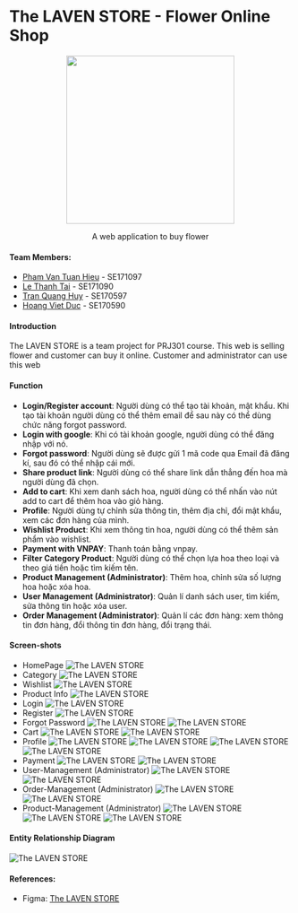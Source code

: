 # The LAVEN STORE - Flower Online Shop

<div align="center">
    <img style="width: 300px;" src="https://cdn.discordapp.com/attachments/1202620106140680202/1211155214036639744/Laven.png?ex=65ed2b31&is=65dab631&hm=585120783f424d9f25eaae1c831b251ea355ecc1b76fd534aed199e3b964ba0b&" />
    <p>A web application to buy flower</p>
</div>

#### Team Members:

- [Pham Van Tuan Hieu](https://github.com/lion3993vn) - SE171097
- [Le Thanh Tai](https://github.com/tai160903) - SE171090
- [Tran Quang Huy](https://github.com/w12Ardz) - SE170597
- [Hoang Viet Duc](https://github.com/hoangduc120) - SE170590 

#### Introduction

The LAVEN STORE is a team project for PRJ301 course. This web is selling flower and customer can buy it online.
Customer and administrator can use this web

#### Function
- **Login/Register account**: Người dùng có thể tạo tài khoản, mật khẩu. Khi tạo tài khoản người dùng có thể thêm email để sau này có thể dùng chức năng forgot password.
- **Login with google**: Khi có tài khoản google, người dùng có thể đăng nhập với nó.
- **Forgot password**: Người dùng sẽ được gửi 1 mã code qua Email đã đăng kí, sau đó có thể nhập cái mới.
- **Share product link**: Người dùng có thể share link dẫn thẳng đến hoa mà người dùng đã chọn.
- **Add to cart**: Khi xem danh sách hoa, người dùng có thể nhấn vào nút add to cart để thêm hoa vào giỏ hàng.
- **Profile**: Người dùng tự chỉnh sửa thông tin, thêm địa chỉ, đổi mật khẩu, xem các đơn hàng của mình.
- **Wishlist Product**: Khi xem thông tin hoa, người dùng có thể thêm sản phẩm vào wishlist.
- **Payment with VNPAY**: Thanh toán bằng vnpay.
- **Filter Category Product**: Người dùng có thể chọn lựa hoa theo loại và theo giá tiền hoặc tìm kiếm tên.
- **Product Management (Administrator)**: Thêm hoa, chỉnh sửa số lượng hoa hoặc xóa hoa.
- **User Management (Administrator)**: Quản lí danh sách user, tìm kiếm, sửa thông tin hoặc xóa user.
- **Order Management (Administrator)**: Quản lí các đơn hàng: xem thông tin đơn hàng, đổi thông tin đơn hàng, đổi trạng thái.

#### Screen-shots

- HomePage
![The LAVEN STORE](https://cdn.discordapp.com/attachments/1202620106140680202/1202620593791311922/Home.png)
- Category
![The LAVEN STORE](https://cdn.discordapp.com/attachments/1202620106140680202/1202621225332117504/Shop.png?ex=65e9cecb&is=65d759cb&hm=3d67da21a362e3fa4bbbc8320663f57877cbcda4b4651352cd0d46808e33f7bc&)
- Wishlist
![The LAVEN STORE](https://cdn.discordapp.com/attachments/1202620106140680202/1202626836551438387/Wishlist.png?ex=65e9d405&is=65d75f05&hm=b02d90752b217fcdfe2a153abec97563765dce40f85eb8df54f4dbae7e566c31&)
- Product Info
![The LAVEN STORE](https://cdn.discordapp.com/attachments/1202620106140680202/1202621448984989737/Product-Detail.png?ex=65e9cf01&is=65d75a01&hm=0056bf58591d3f287be72c56f3b8a63f8a6cf3d86ce5d8a76931b1d99b4e169c&)
- Login
![The LAVEN STORE](https://cdn.discordapp.com/attachments/1202620106140680202/1202621666459394078/Login.png?ex=65e9cf34&is=65d75a34&hm=9f9a598b68aef410fc8c2e9b39d99a2446fd87add2ffc8de2eb73ec304e93e8b&)
- Register
![The LAVEN STORE](https://cdn.discordapp.com/attachments/1202620106140680202/1202621909347606538/Register.png?ex=65e9cf6e&is=65d75a6e&hm=e12eb702670dde6842f44020b025ef2f82c4b9dfd7ebed1f358e389b926cccfb&)
- Forgot Password
![The LAVEN STORE](https://cdn.discordapp.com/attachments/1202620106140680202/1202622163195269120/Forgot_password_-_1.png?ex=65e9cfab&is=65d75aab&hm=d5bb304d3ce656db45afc19041043cc5c38e039ecd2c73dbe452907dc2f884df&)
![The LAVEN STORE](https://cdn.discordapp.com/attachments/1202620106140680202/1202622163501187092/Forgot_password_-_2.png?ex=65e9cfab&is=65d75aab&hm=5998f690837e63901c8dcb005273e943549235e098200a5c03735aa0a7b6fc5a&)
- Cart
![The LAVEN STORE](https://cdn.discordapp.com/attachments/1202620106140680202/1202622536550973510/cart.png?ex=65e9d004&is=65d75b04&hm=7302005f8319bf89820e910c4e529fbac97966ab05d5dfa499d6f724627de7e9&)
![The LAVEN STORE](https://cdn.discordapp.com/attachments/1202620106140680202/1202622536995831829/Cart-Detail.png?ex=65e9d004&is=65d75b04&hm=aa521cf68b71ea9cd763257b329e2ab7fbf2d79cf80c9dfeac323a83d3ba7dff&)
- Profile
![The LAVEN STORE](https://cdn.discordapp.com/attachments/1202620106140680202/1202622991729430538/Profile-Main.png?ex=65e9d070&is=65d75b70&hm=ce41dda488dc9fa61de1596e2e1b7dfe8d3a347eac11f40d457a9a664e8dba8f&)
![The LAVEN STORE](https://cdn.discordapp.com/attachments/1202620106140680202/1202622991163330611/Profile_-_Address.png?ex=65e9d070&is=65d75b70&hm=faf019c1938ec5db145bcc9362dfd90871fabff27a7ff6b4ac68ff5f521da208&)
![The LAVEN STORE](https://cdn.discordapp.com/attachments/1202620106140680202/1202622992153321552/Profile-password.png?ex=65e9d070&is=65d75b70&hm=446d912ef0b914e1a2d749ed4f9570fdb97dc29d507a006185f53c85498204ca&)
![The LAVEN STORE](https://cdn.discordapp.com/attachments/1202620106140680202/1202622990517411940/Profile-Purchase.png?ex=65e9d070&is=65d75b70&hm=48f24504bb1bd3b14c43ff3edbe1ce0f018091c03468d217befdc80978d08aa1&)
- Payment
![The LAVEN STORE](https://cdn.discordapp.com/attachments/1202620106140680202/1202623702072688720/Desktop_-_2.png?ex=65e9d11a&is=65d75c1a&hm=69b06a3e5b3b7a3a967c42faa733a26498a039eb72facb541d2932ffbf09d85f&)
![The LAVEN STORE](https://cdn.discordapp.com/attachments/1202620106140680202/1202623702462894110/Desktop_-_1.png?ex=65e9d11a&is=65d75c1a&hm=c27f99fc72319636c18f67dee4018886c58f13c103605339da035879eb3ceee2&)
- User-Management (Administrator)
![The LAVEN STORE](https://cdn.discordapp.com/attachments/1202620106140680202/1202624127249416232/user-management.png?ex=65e9d17f&is=65d75c7f&hm=bcbd52269f8d8fe68b9ce5cf889d561839eb05db14a04a7defcc530811567dc7&)
![The LAVEN STORE](https://cdn.discordapp.com/attachments/1202620106140680202/1202624127584833576/user-manager-modal.png?ex=65e9d17f&is=65d75c7f&hm=1cb07732c661d1f0d91bf19855783cb5a3663d025da6667945dd27507c9018e7&)
- Order-Management (Administrator)
![The LAVEN STORE](https://cdn.discordapp.com/attachments/1202620106140680202/1202624472243511397/order-manager.png?ex=65e9d1d1&is=65d75cd1&hm=6c37bcfa543f3e90d2d25e2fcc15e362c68b4fabfe6efeef147865ab28675f88&)
![The LAVEN STORE](https://cdn.discordapp.com/attachments/1202620106140680202/1202624471794716743/order-manager-modal.png?ex=65e9d1d1&is=65d75cd1&hm=1f03e238e0157998c560c736686e06328660f6c90e351331f358220ac3abf41d&)
- Product-Management (Administrator)
![The LAVEN STORE](https://cdn.discordapp.com/attachments/1202620106140680202/1202624686039765063/product-manager.png?ex=65e9d204&is=65d75d04&hm=ea45251dc1cfb8f94f970c662ef79c618bee22f858edab886036ca14822d2e3d&)
![The LAVEN STORE](https://cdn.discordapp.com/attachments/1202620106140680202/1202624686454866031/product-manager-add.png?ex=65e9d204&is=65d75d04&hm=2697dad7b455330ed504fa6ffeb761fda0f9ca09c52a3b7a8be00878b8295831&)
![The LAVEN STORE](https://cdn.discordapp.com/attachments/1202620106140680202/1202624685670670436/product-manager-modify.png?ex=65e9d204&is=65d75d04&hm=08f18eb3b2117f7791708e0611ff795b000260f75e061b81b1a7d281363725d9&)

#### Entity Relationship Diagram

![The LAVEN STORE](https://cdn.discordapp.com/attachments/1202620106140680202/1211866057434865684/thelavenstore.png?ex=65efc137&is=65dd4c37&hm=ec7b56588259af3d8566cf79a3d3f642ac26e9a2577894523d2ca8e7f74137c0&)

#### References:
- Figma: [The LAVEN STORE](https://www.figma.com/file/VwOE5jngD07N00OydAgRC9/version-1.0?type=design&node-id=138%3A2&mode=design&t=kRl7sah9T2KRONWB-1)